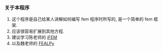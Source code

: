 ### 关于本程序

1. 这个程序是自己给某人讲解如何编写 fem 程序时所写的, 是一个简单的 fem 框架. 
2. 应该很容易扩展到其他方程.
3. 建议学习陈老师的 [iFEM](https://github.com/lyc102)
4. 以及魏老师的 [FEALPy](https://github.com/weihuayi/fealpy)

